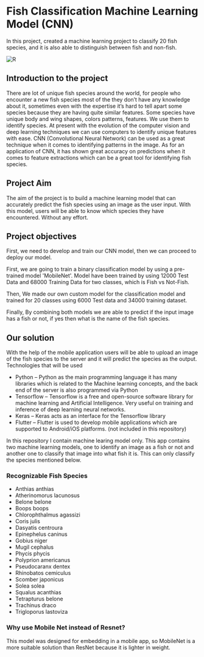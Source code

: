 # Fish Classification Machine Learning Model (CNN)
 In this project, created a machine learning project to classify 20 fish species, and it is also able to
 distinguish between fish and non-fish.

![R](https://github.com/bulithakawushika/Fish-Classification-ML-Model-CNN/assets/115935781/90706476-1dcd-4ac6-8287-2a29012cf67d)


## Introduction to the project

There are lot of unique fish species around the world, for people who
encounter a new fish species most of the they don’t have any
knowledge about it, sometimes even with the expertise it’s hard to
tell apart some species because they are having quite similar features.
Some species have unique body and wing shapes, colors patterns,
features. We use them to identify species.
At present with the evolution of the computer vision and deep
learning techniques we can use computers to identify unique features
with ease. CNN (Convolutional Neural Network) can be used as a
great technique when it comes to identifying patterns in the image.
As for an application of CNN, it has shown great accuracy on
predictions when it comes to feature extractions which can be a great
tool for identifying fish species.

## Project Aim

The aim of the project is to build a machine learning model that can
accurately predict the fish species using an image as the user input.
With this model, users will be able to know which species they
have encountered. Without any effort.

## Project objectives

First, we need to develop and train our CNN model, then we can
proceed to deploy our model.

First, we are going to train a binary classification model by using a pre-trained model 'MobileNet'. Model have been trained by using 12000 Test Data and 68000 Training Data for two classes, which is Fish vs Not-Fish.

Then, We made our own custom model for the classification model and trained for 20 classes using 6000 Test data and 34000 training dataset.

Finally, By combining both models we are able to predict if the input image has a fish or not, if yes then what is the name of the fish species.

## Our solution

With the help of the mobile application users will be able to upload an image of the
fish species to the server and it will predict the species as the output.
Technologies that will be used

- Python – Python as the main programming language it has many
  libraries which is related to the Machine learning concepts, and the
  back end of the server is also programmed via Python
- Tensorflow – Tensorflow is a free and open-source software library for
  machine learning and Artificial Intelligence. Very useful on training
  and inference of deep learning neural networks.
- Keras – Keras acts as an interface for the Tensorflow library
- Flutter – Flutter is used to develop mobile applications which are
  supported to Android/iOS platforms. (not included in this repository)

In this repository I contain machine learing model only.
This app contains two machine learning models, one to identify an image as a fish or not and another
one to classify that image into what fish it is. This can only classify the species mentioned below.

### Recognizable Fish Species

- Anthias anthias
- Atherinomorus lacunosus
- Belone belone
- Boops boops
- Chlorophthalmus agassizi
- Coris julis
- Dasyatis centroura
- Epinephelus caninus
- Gobius niger
- Mugil cephalus
- Phycis phycis
- Polyprion americanus
- Pseudocaranx dentex
- Rhinobatos cemiculus
- Scomber japonicus
- Solea solea
- Squalus acanthias
- Tetrapturus belone
- Trachinus draco
- Trigloporus lastoviza

### Why use Mobile Net instead of Resnet?

This model was designed for embedding in a mobile app, so MobileNet is a more suitable solution than ResNet because it is lighter in weight.
